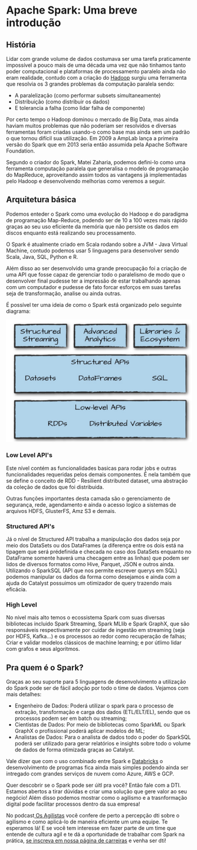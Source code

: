 # **Apache Spark: Uma breve introdução**



## **História**

Lidar com grande volume de dados costumava ser uma tarefa praticamente impossível a pouco mais de uma década uma vez que não tinhamos tanto poder computacional e plataformas de processamento paralelo ainda não eram realidade, contudo com a criação do [Hadoop](https://www.dtidigital.com.br/blog/hadoop/) surgiu uma  ferramenta que resolvia os 3 grandes problemas da computação paralela sendo:

* A paralelização (como performar subsets simultaneamente)
* Distribuição (como distribuir os dados)
* E tolerancia a falha (como lidar falha de componente)

Por certo tempo o Hadoop dominou o mercado de Big Data, mas ainda haviam muitos problemas que não poderiam ser resolvidos e diversas ferramentas foram criadas usando-o como base mas ainda sem um padrão o que tornou difícil sua utilização. Em 2009 a AmpLab lança a primeira versão do Spark que em 2013 seria então assumida pela Apache Software Foundation.

Segundo o criador do Spark, Matei Zaharia, podemos defini-lo como uma ferramenta computação paralela que generalisa o modelo de programação do MapReduce, aproveitando assim todos as vantagens já implementadas pelo Hadoop e desenvolvendo melhorias como veremos a seguir.

## **Arquitetura básica**

Podemos enteder o Spark como uma evolução do Hadoop e do paradigma de programação Map-Reduce, podendo ser de 10 a 100 vezes mais rápido graças ao seu uso eficiente da memória que não persiste os dados em discos enquanto está realizando seu processamento. 

O Spark é atualmente criado em Scala rodando sobre a JVM - Java Virtual Machine, contudo podemos usar 5 linguagens para desenvolver sendo Scala, Java, SQL, Python e R.

Além disso ao ser desenvolvido uma grande preocupação foi a criação de uma API que fosse capaz de gerenciar todo o paralelismo de modo que o desenvolver final pudesse ter a impressão de estar trabalhando apenas com um computador e pudesse de fato forcar esforços em suas tarefas seja de transformação, analise ou ainda outras. 

É possível ter uma ideia de como o Spark está organizado pelo seguinte diagrama:

![Camadas de arquitetura do Apache Spark](/SparkArchitecture.png)

### Low Level API's

Este nível contém as funcionalidades basicas para rodar jobs e outras  funcionalidades requeridas pelos demais componentes. É nela também que se define o conceito de RDD - Resilient distributed dataset, uma abstração da coleção de dados que foi distribuida. 

Outras funções importantes desta camada são o gerenciamento de segurança, rede, agendamento e ainda o acesso logico a sistemas de arquivos HDFS, GlusterFS, Amz S3 e demais.

### Structured API's

Já o nível de Structured API trabalha a manipulação dos dados seja por meio dos DataSets ou dos DataFrames (a diferença entre os dois está na tipagem que será prédefinida e checada no caso dos DataSets enquanto no DataFrame somente haverá uma checagem entre as linhas) que podem ser lidos de diversos formatos como Hive, Parquet, JSON e outros ainda. Utilizando o SparkSQL (API que nos permite escrever querys em SQL) podemos manipular os dados da forma como desejamos e ainda com a ajuda do Catalyst possuimos um otimizador de query trazendo mais eficácia.

### High Level

No nível mais alto temos o ecossistema Spark com suas diversas bibliotecas incluido Spark Streaming, Spark MLlib e Spark GraphX, que são responsáveis respectivamente por cuidar de ingestão em streaming (seja por HDFS, Kafka...) e os processos ao redor como recuperação de falhas; Criar e validar modelos clássicos de machine learning; e por útlimo lidar com grafos e seus algoritmos.

##  **Pra quem é o Spark?**

Graças ao seu suporte para 5 linguagens de desenvolvimento a utilização do Spark pode ser de fácil adoção por todo o time de dados. Vejamos com mais detalhes:

* Engenheiro de Dados: Poderá utilizar o spark para o processo de extração, transformação e carga dos dados (ETL/ELT/EL), sendo que os processos podem ser em batch ou streaming;
* Cientistas de Dados: Por meio de bibliotecas como SparkML ou Spark GraphX o profissional poderá aplicar modelos de ML;
* Analistas de Dados: Para o analista de dados todo o poder do SparkSQL poderá ser utilizado para gerar relatórios e insights sobre todo o volume de dados de forma otimizada graças ao Catalyst.

Vale dizer que com o uso combinado entre Spark e [Databricks](https://databricks.com/#) o desenvolvimento de programas fica ainda mais simples podendo ainda ser intregado com grandes serviços de nuvem como Azure, AWS e GCP.

Quer descobrir se o Spark pode ser úitl pra você? Então fale com  a DTI. Estamos abertos a tirar dúvidas e criar uma solução que gere valor ao seu negócio! Além disso podemos mostrar como o agilismo e a trasnformação digital pode facilitar processos dentro da sua empresa! 

No podcast[ Os Agilistas](https://osagilistas.com/) você confere de perto a percepção dti sobre o agilismo e como aplicá-lo de maneira eficiente um uma equipe. Te esperamos lá! E se você tem  interesse em fazer parte de um time que entende de cultura agil e te dá a oportunidade de trabalhar com Spark na prática, [se inscreva em nossa página de carreiras](https://www.dtidigital.com.br/venha-ser-dti/) e venha ser dti!



